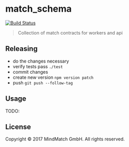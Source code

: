 # match_schema

[![Build Status](https://travis-ci.org/mindmatch/match_schema.svg?branch=master)](https://travis-ci.org/mindmatch/match_schema)

> Collection of match contracts for workers and api

## Releasing

* do the changes necessary
* verify tests pass `./test`
* commit changes
* create new version `npm version patch`
* push `git push --follow-tag`

## Usage

TODO:

## License

Copyright © 2017 MindMatch GmbH. All rights reserved.
